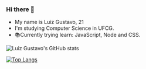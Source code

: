 ### Hi there 👋

- My name is Luiz Gustavo, 21
- I'm studying Computer Science in UFCG.
- 📚Currently trying learn: JavaScript, Node and CSS.

![Luiz Gustavo's GitHub stats](https://github-readme-stats.vercel.app/api?username=GustavoNeery&show_icons=true&theme=radical)

[![Top Langs](https://github-readme-stats.vercel.app/api/top-langs/?username=GustavoNeery&langs_count=5)](https://github.com/GustavoNeery/github-readme-stats)

<!--
**GustavoNeery/GustavoNeery** is a ✨ _special_ ✨ repository because its `README.md` (this file) appears on your GitHub profile.


Here are some ideas to get you started:

- 🔭 I’m currently working on ...
- 🌱 I’m currently learning ...
- 👯 I’m looking to collaborate on ...
- 🤔 I’m looking for help with ...
- 💬 Ask me about ...
- 📫 How to reach me: ...
- 😄 Pronouns: ...
- ⚡ Fun fact: ...
-->
